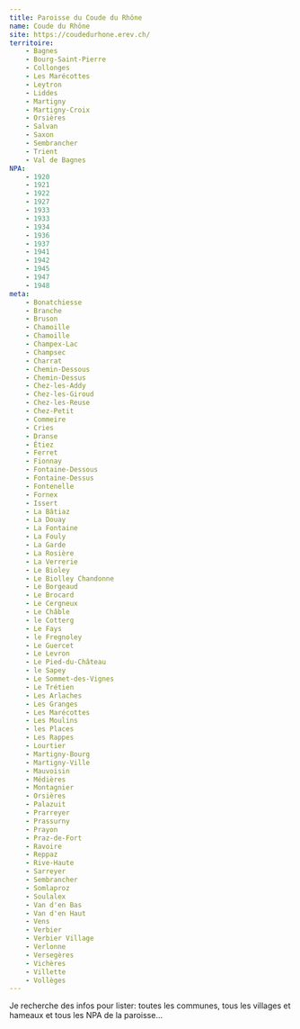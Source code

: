 ```yaml
---
title: Paroisse du Coude du Rhône
name: Coude du Rhône
site: https://coudedurhone.erev.ch/
territoire:
    - Bagnes
    - Bourg-Saint-Pierre
    - Collonges
    - Les Marécottes
    - Leytron
    - Liddes
    - Martigny
    - Martigny-Croix
    - Orsières
    - Salvan
    - Saxon
    - Sembrancher
    - Trient
    - Val de Bagnes
NPA:
    - 1920
    - 1921
    - 1922
    - 1927
    - 1933
    - 1933
    - 1934
    - 1936
    - 1937
    - 1941
    - 1942
    - 1945
    - 1947
    - 1948
meta:
    - Bonatchiesse
    - Branche
    - Bruson
    - Chamoille
    - Chamoille
    - Champex-Lac
    - Champsec
    - Charrat
    - Chemin-Dessous
    - Chemin-Dessus
    - Chez-les-Addy
    - Chez-les-Giroud
    - Chez-les-Reuse
    - Chez-Petit
    - Commeire
    - Cries
    - Dranse
    - Étiez
    - Ferret
    - Fionnay
    - Fontaine-Dessous
    - Fontaine-Dessus
    - Fontenelle
    - Fornex
    - Issert
    - La Bâtiaz
    - La Douay
    - La Fontaine
    - La Fouly
    - La Garde
    - La Rosière
    - La Verrerie
    - Le Bioley
    - Le Biolley Chandonne
    - Le Borgeaud
    - Le Brocard
    - Le Cergneux
    - Le Châble 
    - le Cotterg
    - Le Fays
    - le Fregnoley
    - Le Guercet
    - Le Levron
    - Le Pied-du-Château
    - le Sapey
    - Le Sommet-des-Vignes
    - Le Trétien
    - Les Arlaches
    - Les Granges
    - Les Marécottes
    - Les Moulins
    - les Places
    - Les Rappes
    - Lourtier
    - Martigny-Bourg
    - Martigny-Ville
    - Mauvoisin
    - Médières
    - Montagnier
    - Orsières
    - Palazuit
    - Prarreyer
    - Prassurny
    - Prayon
    - Praz-de-Fort
    - Ravoire
    - Reppaz
    - Rive-Haute
    - Sarreyer
    - Sembrancher
    - Somlaproz
    - Soulalex
    - Van d'en Bas
    - Van d'en Haut
    - Vens
    - Verbier
    - Verbier Village
    - Verlonne
    - Versegères
    - Vichères
    - Villette
    - Vollèges
---
```


Je recherche des infos pour lister: toutes les communes, tous les villages et hameaux et tous les NPA de la paroisse...